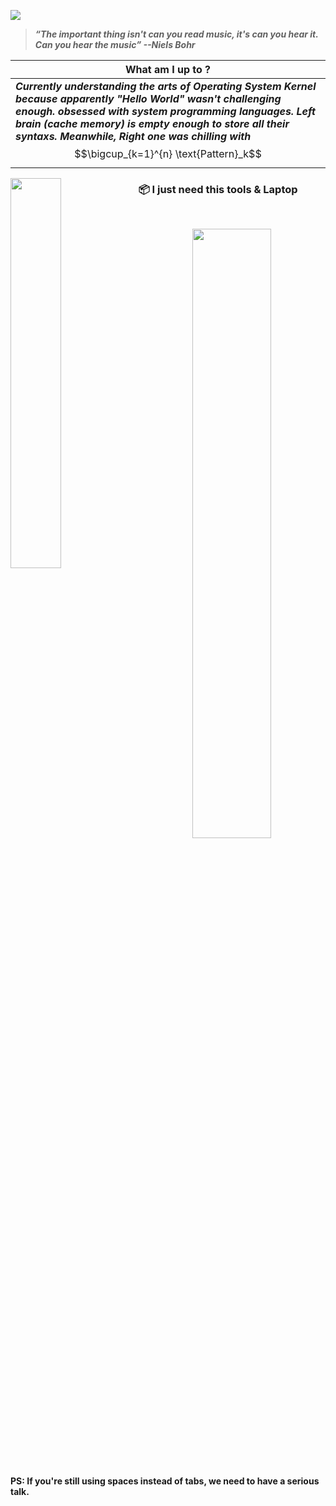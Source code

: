 

<kbd><img src="assets/india.png"></kbd>

>  ***“The important thing isn't can you read music, it's can you hear it. Can you hear the music” --Niels Bohr***

|  What am I up to ? |
| ------------- | 
| ***Currently understanding the arts of Operating System Kernel because apparently "Hello World" wasn't challenging enough. obsessed with system programming languages. Left brain (cache memory) is empty enough to store all their syntaxs. Meanwhile, Right one was chilling with*** $$\bigcup_{k=1}^{n} \text{Pattern}_k$$ |


<div hignt="40%" width="40%" object-fit="contain">
  <img hignt="40%" width="40%" object-fit="contain" align="left" src="./assets/wild_robot.jpg"/>
</div>

### 📦 I just need this tools & Laptop
<br>
<p align="center">
  <a href="#">
    <img style="width:50%" src="https://skillicons.dev/icons?i=js,cpp,go,lua,bash,java,python,linux,vim">
  </a>
</p>
<br>
<p><strong>PS: If you're still using spaces instead of tabs, we need to have a serious talk.</strong></p>

